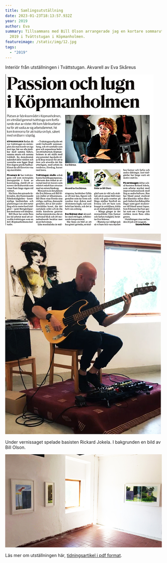 ```yaml
---
title: Samlingsutställning
date: 2023-01-23T18:13:57.932Z
year: 2019
author: Eva
summary: Tillsammans med Bill Olson arrangerade jag en kortare sommarutställning
  2019 i Tvättstugan i Köpmanholmen.
featureimage: /static/img/12.jpg
tags:
  - "2019"
---
```

Interiör från utställningen i Tvättstugan. Akvarell av Eva Skåreus

![artikel i ÖA](/static/img/artikel.jpg "artikel i ÖA")

![](/static/img/13.jpg)

Under vernissaget spelade basisten Rickard Jokela. I bakgrunden en bild av Bill Olson.

![](/static/img/11.jpg)

Läs mer om utställningen här, [tidningsartikel i pdf format](/pdf/öa-artikel.pdf).